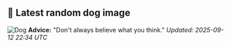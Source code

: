 ## 🐶 Latest random dog image
![Dog](https://images.dog.ceo/breeds/poodle-medium/PXL_20210220_100624962.jpg)
**Advice:** "Don't always believe what you think."
*Updated: 2025-09-12 22:34 UTC*
